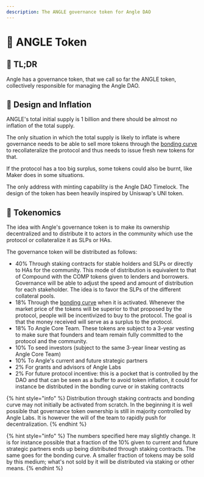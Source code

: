 ```yaml
---
description: The ANGLE governance token for Angle DAO
---
```


# 🚀 ANGLE Token

## 🔎 TL;DR

Angle has a governance token, that we call so far the ANGLE token, collectively responsible for managing the Angle DAO.

## 🎨 Design and Inflation

ANGLE's total initial supply is 1 billion and there should be almost no inflation of the total supply.

The only situation in which the total supply is likely to inflate is where governance needs to be able to sell more tokens through the [bonding curve](bonding-curve.md) to recollateralize the protocol and thus needs to issue fresh new tokens for that.

If the protocol has a too big surplus, some tokens could also be burnt, like Maker does in some situations.

The only address with minting capability is the Angle DAO Timelock. The design of the token has been heavily inspired by Uniswap's UNI token.

## 🧬 Tokenomics

The idea with Angle's governance token is to make its ownership decentralized and to distribute it to actors in the community which use the protocol or collateralize it as SLPs or HAs.

The governance token will be distributed as follows:

* 40% Through staking contracts for stable holders and SLPs or directly to HAs for the community. This mode of distribution is equivalent to that of Compound with the COMP tokens given to lenders and borrowers. Governance will be able to adjust the speed and amount of distribution for each stakeholder. The idea is to favor the SLPs of the different collateral pools.
* 18% Through the [bonding curve](bonding-curve.md) when it is activated. Whenever the market price of the tokens will be superior to that proposed by the protocol, people will be incentivized to buy to the protocol. The goal is that the money received will serve as a surplus to the protocol.
* 18% To Angle Core Team. These tokens are subject to a 3-year vesting to make sure that founders and team remain fully committed to the protocol and the community.
* 10% To seed investors \(subject to the same 3-year linear vesting as Angle Core Team\)
* 10% To Angle's current and future strategic partners
* 2% For grants and advisors of Angle Labs
* 2% For future protocol incentive: this is a pocket that is controlled by the DAO and that can be seen as a buffer to avoid token inflation, it could for instance be distributed in the bonding curve or in staking contracts

{% hint style="info" %}
Distribution through staking contracts and bonding curve may not initially be activated from scratch. In the beginning it is well possible that governance token ownership is still in majority controlled by Angle Labs. It is however the will of the team to rapidly push for decentralization.
{% endhint %}

{% hint style="info" %}
The numbers specified here may slightly change. It is for instance possible that a fraction of the 10% given to current and future strategic partners ends up being distributed through staking contracts. The same goes for the bonding curve. A smaller fraction of tokens may be sold by this medium; what's not sold by it will be distributed via staking or other means.
{% endhint %}
